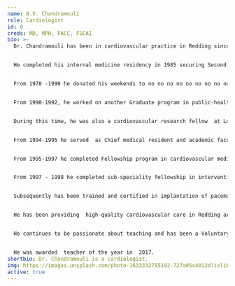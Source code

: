 ```yaml
---
name: B.V. Chandramouli
role: Cardiologist
id: 0
creds: MD, MPH, FACC, FSCAI
bio: >-
  Dr. Chandramouli has been in cardiovascular practice in Redding since 1998. He was awarded the National merit  scholarship during his college years. He graduated from prestigious Bangalore medical College in South India in 1982 as  a top 10 graduate.


  He completed his internal medicine residency in 1985 securing Second Rank to the University. He worked as medical officer/internist in National Institute of mental health and neurosciences from 1985-1990.


  From 1978 -1990 he donated his weekends to no no no no no no no no no no no no no no no no no patient serving  Rural /tribal community in the remote villages in South- India with no medical access.


  From 1990-1992, he worked on another Graduate program in public-health (MPH ) at prestigious Loma Linda University in Southern California.At this time his focus of interest was value of vegetarian diet in  prevention and treatment of chronic diseases in general and cardiovascular disease is in particular.


  During this time, he was also a cardiovascular research fellow  at Loma Linda University and published some research papers.This deepened his desire to specialise in clinical cardiovascular medicine in United States.Hence he enrolled in internal medicine residency program at Loma Linda University and completed with distinction.


  From 1994-1995 he served  as Chief medical resident and academic faculty at Loma Linda University where  he enjoyed teaching Junior doctors and medical students besides taking care of patients.


  From 1995-1997 he completed Fellowship program in cardiovascular medicine at Albert Einstein Medical Center in Philadelphia.


  From 1997 - 1998 he completed sub-speciality fellowship in interventional cardiology at Albert  Einstein Medical Center in Philadelphia.Here he had extensive training in performing complex cardiovascular procedures using percutaneous techniques.


  Subsequently has been trained and certified in implantation of pacemakers and defibrillators since 1999.


  He has been providing  high-quality cardiovascular care in Redding area since 1998 and has well-established busy practice. He has staff privileges at Shasta Regional Medical Center and Mercy Medical Center/Dignity in Redding.


  He continues to be passionate about teaching and has been a Voluntary  clinical faculty/Asst. Professor at University of California at Davis since 1999.


  He was awarded  teacher of the year in  2017.
shortbio: Dr. Chandramouli is a cardiologist.
img: https://images.unsplash.com/photo-1633332755192-727a05c4013d?ixlib=rb-1.2.1&ixid=MnwxMjA3fDB8MHxwaG90by1wYWdlfHx8fGVufDB8fHx8&auto=format&fit=crop&w=1760&q=80
active: true
---
```

